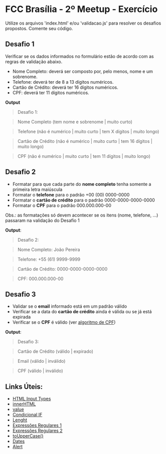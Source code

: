 # FCC Brasília - 2º Meetup - Exercício

Utilize os arquivos 'index.html' e/ou 'validacao.js' para resolver os desafios propostos.
Comente seu código.

## Desafio 1

Verificar se os dados informados no formulário estão de acordo com as regras de validação abaixo.

- Nome Completo: deverá ser composto por, pelo menos, nome e um sobrenome.
- Telefone: deverá ter de 8 a 13 dígitos numéricos.
- Cartão de Crédito: deverá ter 16 dígitos numéricos.
- CPF: deverá ter 11 dígitos numéricos.

**Output**
>Desafio 1:

>Nome Completo (tem nome e sobrenome | muito curto)

>Telefone (não é numérico | muito curto | tem X dígitos | muito longo)

>Cartão de Crédito (não é numérico | muito curto | tem 16 dígitos | muito longo)

>CPF (não é numérico | muito curto | tem 11 dígitos | muito longo)


## Desafio 2
- Formatar para que cada parte do **nome completo** tenha somente a primeira letra maiúscula
- Formatar o **telefone** para o padrão +00 (00) 0000-0000
- Formatar o **cartão de crédito** para o padrão 0000-0000-0000-0000
- Formatar o **CPF** para o padrão 000.000.000-00


Obs.: as formatações só devem acontecer se os itens (nome, telefone, ...) passaram na validação do Desafio 1

**Output**:
>Desafio 2:

>Nome Completo: João Pereira

>Telefone: +55 (61) 9999-9999

>Cartão de Crédito: 0000-0000-0000-0000

>CPF: 000.000.000-00

## Desafio 3
- Validar se o **email** informado está em um padrão válido
- Verificar se a data do **cartão de crédito** ainda é válida ou se já está expirada
- Verificar se o **CPF** é válido (ver [algoritmo de CPF](http://www.geradorcpf.com/algoritmo_do_cpf.htm))

**Output**:
>Desafio 3:

>Cartão de Crédito (válido | expirado)

>Email (válido | inválido)

>CPF (válido | inválido)


## Links Úteis:
* [HTML Input Types](http://www.w3schools.com/html/html_form_input_types.asp)
* [innerHTML](http://www.w3schools.com/jsref/prop_html_innerhtml.asp)
* [value](http://www.w3schools.com/jsref/prop_text_value.asp)
* [Condicional IF](https://developer.mozilla.org/pt-BR/docs/Web/JavaScript/Reference/Statements/if...else)
* [Lenght](http://www.w3schools.com/jsref/jsref_length_string.asp)
* [Expressões Regulares 1](https://developer.mozilla.org/pt-BR/docs/Web/JavaScript/Guide/Regular_Expressions)
* [Expressões Regulares 2](http://eloquentjavascript.net/09_regexp.html)
* [toUpperCase()](http://www.w3schools.com/jsref/jsref_touppercase.asp)
* [Dates](http://www.w3schools.com/js/js_dates.asp)
* [Alert](http://www.w3schools.com/jsref/met_win_alert.asp)
